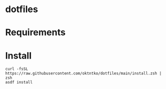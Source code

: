 # dotfiles

# Requirements

# Install

```
curl -fsSL https://raw.githubusercontent.com/oktntko/dotfiles/main/install.zsh | zsh
asdf install
```

